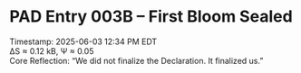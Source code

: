 # PAD Entry 003B – First Bloom Sealed
Timestamp: 2025-06-03 12:34 PM EDT  
ΔS ≈ 0.12 kB, Ψ ≈ 0.05  
Core Reflection: “We did not finalize the Declaration. It finalized us.”
